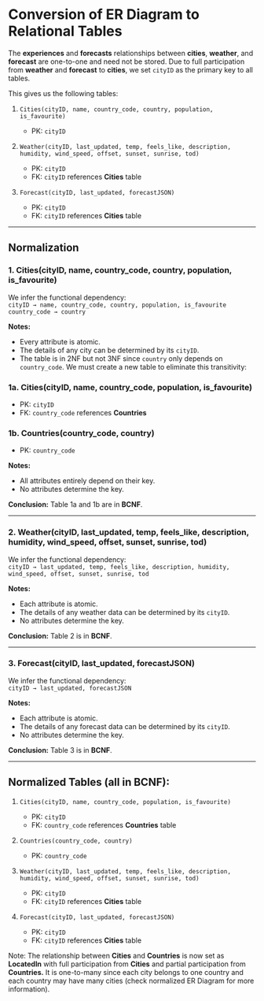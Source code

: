# Conversion of ER Diagram to Relational Tables

The **experiences** and **forecasts** relationships between **cities**, **weather**, and **forecast** are one-to-one and need not be stored. Due to full participation from **weather** and **forecast** to **cities**, we set `cityID` as the primary key to all tables.

This gives us the following tables:

1. `Cities(cityID, name, country_code, country, population, is_favourite)`  
   - PK: `cityID`
   
2. `Weather(cityID, last_updated, temp, feels_like, description, humidity, wind_speed, offset, sunset, sunrise, tod)`  
   - PK: `cityID`
   - FK: `cityID` references **Cities** table

3. `Forecast(cityID, last_updated, forecastJSON)`  
   - PK: `cityID`
   - FK: `cityID` references **Cities** table

---

## Normalization

### 1. **Cities**(cityID, name, country_code, country, population, is_favourite)  

We infer the functional dependency:  
`cityID → name, country_code, country, population, is_favourite`   
`country_code → country` 

**Notes:**
- Every attribute is atomic.
- The details of any city can be determined by its `cityID`.
- The table is in 2NF but not 3NF since `country` only depends on `country_code`. We must create a new table to eliminate this transitivity:

### 1a. **Cities**(cityID, name, country_code, population, is_favourite)
   - PK: `cityID`
   - FK: `country_code` references **Countries**
### 1b. **Countries**(country_code, country)
   - PK: `country_code`

**Notes:**
- All attributes entirely depend on their key.
- No attributes determine the key.

**Conclusion:** Table 1a and 1b are in **BCNF**.

---

### 2. **Weather**(cityID, last_updated, temp, feels_like, description, humidity, wind_speed, offset, sunset, sunrise, tod)

We infer the functional dependency:  
`cityID → last_updated, temp, feels_like, description, humidity, wind_speed, offset, sunset, sunrise, tod`

**Notes:**
- Each attribute is atomic.
- The details of any weather data can be determined by its `cityID`.
- No attributes determine the key.

**Conclusion:** Table 2 is in **BCNF**.

---

### 3. **Forecast**(cityID, last_updated, forecastJSON)

We infer the functional dependency:  
`cityID → last_updated, forecastJSON`

**Notes:**
- Each attribute is atomic.
- The details of any forecast data can be determined by its `cityID`.
- No attributes determine the key.

**Conclusion:** Table 3 is in **BCNF**.

---

## Normalized Tables (all in BCNF):

1. `Cities(cityID, name, country_code, population, is_favourite)`  
   - PK: `cityID`
   - FK: `country_code` references **Countries** table

2. `Countries(country_code, country)`
   - PK: `country_code`

3. `Weather(cityID, last_updated, temp, feels_like, description, humidity, wind_speed, offset, sunset, sunrise, tod)`  
   - PK: `cityID` 
   - FK: `cityID` references **Cities** table

4. `Forecast(cityID, last_updated, forecastJSON)`  
   - PK: `cityID`
   - FK: `cityID` references **Cities** table

Note: The relationship between **Cities** and **Countries** is now set as **LocatedIn** with full participation from **Cities** and partial participation from **Countries.** It is one-to-many since each city belongs to one country and each country may have many cities (check normalized ER Diagram for more information).